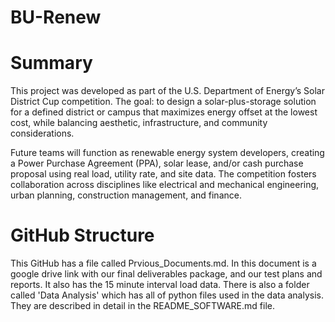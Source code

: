 # BU-Renew

# Summary
This project was developed as part of the U.S. Department of Energy’s Solar District Cup competition. The goal: to design a solar-plus-storage solution for a defined district or campus that maximizes energy offset at the lowest cost, while balancing aesthetic, infrastructure, and community considerations.

Future teams will function as renewable energy system developers, creating a Power Purchase Agreement (PPA), solar lease, and/or cash purchase proposal using real load, utility rate, and site data. The competition fosters collaboration across disciplines like electrical and mechanical engineering, urban planning, construction management, and finance.




# GitHub Structure

This GitHub has a file called Prvious_Documents.md. In this document is a google drive link with our final deliverables package, and our test plans and reports. It also has the 15 minute interval load data. There is also a folder called 'Data Analysis' which has all of python files used in the data analysis. They are described in detail in the README_SOFTWARE.md file.
